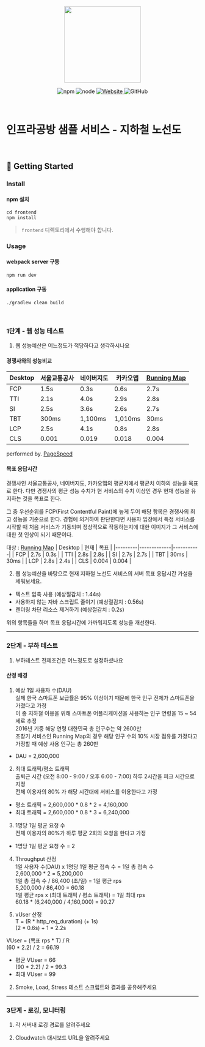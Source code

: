<p align="center">
    <img width="200px;" src="https://raw.githubusercontent.com/woowacourse/atdd-subway-admin-frontend/master/images/main_logo.png"/>
</p>
<p align="center">
  <img alt="npm" src="https://img.shields.io/badge/npm-%3E%3D%205.5.0-blue">
  <img alt="node" src="https://img.shields.io/badge/node-%3E%3D%209.3.0-blue">
  <a href="https://edu.nextstep.camp/c/R89PYi5H" alt="nextstep atdd">
    <img alt="Website" src="https://img.shields.io/website?url=https%3A%2F%2Fedu.nextstep.camp%2Fc%2FR89PYi5H">
  </a>
  <img alt="GitHub" src="https://img.shields.io/github/license/next-step/atdd-subway-service">
</p>

<br>

# 인프라공방 샘플 서비스 - 지하철 노선도

<br>

## 🚀 Getting Started

### Install
#### npm 설치
```
cd frontend
npm install
```
> `frontend` 디렉토리에서 수행해야 합니다.

### Usage
#### webpack server 구동
```
npm run dev
```
#### application 구동
```
./gradlew clean build
```
<br>


### 1단계 - 웹 성능 테스트
1. 웹 성능예산은 어느정도가 적당하다고 생각하시나요
#### 경쟁사와의 성능비교
| Desktop | 서울교통공사 | 네이버지도 | 카카오맵  | [Running Map](https://cylee9409-subway.o-r.kr/)|
|---------|-------------|-----------|----------|------------|
| FCP     |     1.5s    |    0.3s   |    0.6s  |     2.7s   |
| TTI     |     2.1s    |    4.0s   |    2.9s  |     2.8s   |
| SI      |     2.5s    |    3.6s   |    2.6s  |     2.7s   |
| TBT     |     300ms   |   1,100ms |  1,010ms |     30ms   |
| LCP     |     2.5s    |    4.1s   |    0.8s  |     2.8s   |
| CLS     |     0.001   |   0.019   |    0.018 |     0.004  |
performed by. [PageSpeed](https://pagespeed.web.dev/?utm_source=psi&utm_medium=redirect)

#### 목표 응답시간
경쟁사인 서울교통공사, 네이버지도, 카카오맵의 평균치에서 평균치 이하의 성능을 목표로 한다.
다만 경쟁사의 평균 성능 수치가 현 서비스의 수치 이상인 경우 현재 성능을 유지하는 것을 목표로 한다.

그 중 우선순위를 FCP(First Contentful Paint)에 높게 두어 해당 항목은 경쟁사의 최고 성능을 기준으로 한다.
경험에 의거하여 판단한다면 사용자 입장에서 특정 서비스를 시작할 때 처음 서비스가 기동되며 정상적으로 작동하는지에 대한 이미지가 그 서비스에 대한 첫 인상이 되기 때문이다.

대상 : [Running Map](https://cylee9409-subway.o-r.kr/)
| Desktop |   현재      |  목표      |
|---------|-------------|-----------|
| FCP     |     2.7s    |    0.3s   |
| TTI     |     2.8s    |    2.8s   |
| SI      |     2.7s    |    2.7s   |
| TBT     |     30ms    |    30ms   |
| LCP     |     2.8s    |    2.4s   |
| CLS     |     0.004   |   0.004   |

2. 웹 성능예산을 바탕으로 현재 지하철 노선도 서비스의 서버 목표 응답시간 가설을 세워보세요.
- 텍스트 압축 사용 (예상절감치 : 1.44s)
- 사용하지 않는 자바 스크립트 줄이기 (예상절감치 : 0.56s)
- 렌더링 차단 리소스 제거하기 (예상절감치 : 0.2s)

위의 항목들을 하며 목표 응답시간에 가까워지도록 성능을 개선한다.

---

### 2단계 - 부하 테스트 
1. 부하테스트 전제조건은 어느정도로 설정하셨나요

#### 산정 배경
1. 예상 1일 사용자 수(DAU)  
   실제 한국 스마트폰 보급률은 95% 이상이기 때문에 한국 인구 전체가 스마트폰을 가졌다고 가정  
   이 중 지하철 이용을 위해 스마트폰 어플리케이션을 사용하는 인구 연령을 15 ~ 54세로 추정  
   2016년 기중 해당 연령 대한민국 총 인구수는 약 2600만  
   초창기 서비스인 Running Map의 경우 해당 인구 수의 10% 시장 점유를 가졌다고 가정할 때 예상 사용 인구는 총 260만  
* DAU = 2,600,000  

2. 최대 트래픽/평소 트래픽  
   출퇴근 시간 (오전 8:00 - 9:00 / 오후 6:00 - 7:00) 하루 2시간을 피크 시간으로 지정  
   전체 이용자의 80% 가 해당 시간대에 서비스를 이용한다고 가정  
* 평소 트래픽 = 2,600,000 * 0.8 * 2 = 4,160,000  
* 최대 트래픽 = 2,600,000 * 0.8 * 3 = 6,240,000  

3. 1명당 1일 평균 요청 수  
   전체 이용자의 80%가 하루 평균 2회의 요청을 한다고 가정  
* 1명당 1일 평균 요청 수 = 2  

4. Throughput 산정  
   1일 사용자 수(DAU) x 1명당 1일 평균 접속 수 = 1일 총 접속 수  
   2,600,000 * 2 = 5,200,000  
   1일 총 접속 수 / 86,400 (초/일) = 1일 평균 rps  
   5,200,000 / 86,400 = 60.18  
   1일 평균 rps x (최대 트래픽 / 평소 트래픽) = 1일 최대 rps  
   60.18 * (6,240,000 / 4,160,000) = 90.27  

5. vUser 산정  
T = (R * http_req_duration) (+ 1s)  
(2 * 0.6s) + 1 = 2.2s  


VUser = (목표 rps * T) / R  
(60 * 2.2) / 2 = 66.19  
* 평균 VUser = 66  
(90 * 2.2) / 2 = 99.3  
* 최대 VUser = 99  

2. Smoke, Load, Stress 테스트 스크립트와 결과를 공유해주세요

---

### 3단계 - 로깅, 모니터링
1. 각 서버내 로깅 경로를 알려주세요

2. Cloudwatch 대시보드 URL을 알려주세요
